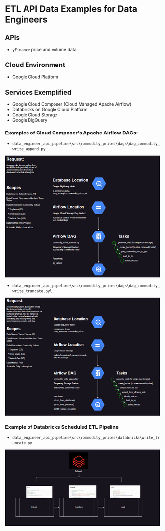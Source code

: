 # ETL API Data Examples for Data Engineers

## APIs

* `yFinance` price and volume data

## Cloud Environment

* Google Cloud Platform

## Services Exemplified

* Google Cloud Composer (Cloud Managed Apache Airflow)
* Databricks on Google Cloud Platform
* Google Cloud Storage
* Google BigQuery

### Examples of Cloud Composer's Apache Airflow DAGs:

* `data_engineer_api_pipeline\src\commodity_prices\dags\dag_commodity_write_append.py`

![write truncate process](.\src\commodity_prices\dags\docs\image-23.png)

* `data_engineer_api_pipeline\src\commodity_prices\dags\dag_commodity_write_truncate.py`\

![write append process](.\src\commodity_prices\dags\docs\image-24.png)

### Example of Databricks Scheduled ETL Pipeline

* `data_engineer_api_pipeline\src\commodity_prices\databricks\write_truncate.py`

![overwrite process](.\src\commodity_prices\databricks\docs\image-14.png)